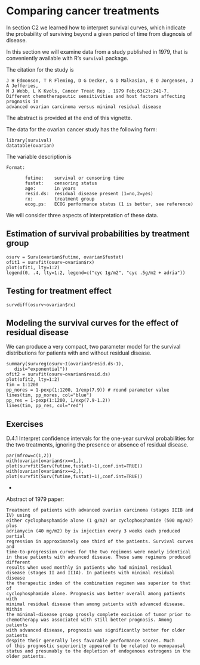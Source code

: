 # Comparing cancer treatments

In section C2 we learned how to interpret survival curves, which
indicate the probability of surviving beyond a given period of time from
diagnosis of disease.

In this section we will examine data from a study published in 1979,
that is conveniently available with R’s `survival` package.

The citation for the study is

    J H Edmonson, T R Fleming, D G Decker, G D Malkasian, E O Jorgensen, J A Jefferies, 
    M J Webb, L K Kvols, Cancer Treat Rep . 1979 Feb;63(2):241-7.
    Different chemotherapeutic sensitivities and host factors affecting prognosis in 
    advanced ovarian carcinoma versus minimal residual disease

The abstract is provided at the end of this vignette.

The data for the ovarian cancer study has the following form:

    library(survival)
    datatable(ovarian)

The variable description is

    Format:

           futime:    survival or censoring time                           
           fustat:    censoring status                                     
           age:       in years                                             
           resid.ds:  residual disease present (1=no,2=yes)                
           rx:        treatment group                                      
           ecog.ps:   ECOG performance status (1 is better, see reference) 

We will consider three aspects of interpretation of these data.

## Estimation of survival probabilities by treatment group

    osurv = Surv(ovarian$futime, ovarian$fustat)
    ofit1 = survfit(osurv~ovarian$rx)
    plot(ofit1, lty=1:2)
    legend(0, .4, lty=1:2, legend=c("cyc 1g/m2", "cyc .5g/m2 + adria"))

## Testing for treatment effect

    survdiff(osurv~ovarian$rx)

## Modeling the survival curves for the effect of residual disease

We can produce a very compact, two parameter model for the survival
distributions for patients with and without residual disease.

    summary(survreg(osurv~I(ovarian$resid.ds-1), 
       dist="exponential"))
    ofit2 = survfit(osurv~ovarian$resid.ds)
    plot(ofit2, lty=1:2)
    tim = 1:1200
    pp_nores = 1-pexp(1:1200, 1/exp(7.9)) # round parameter value
    lines(tim, pp_nores, col="blue")
    pp_res = 1-pexp(1:1200, 1/exp(7.9-1.2))
    lines(tim, pp_res, col="red")

## Exercises

D.4.1 Interpret confidence intervals for the one-year survival
probabilities for the two treatments, ignoring the presence or absence
of residual disease.

    par(mfrow=c(1,2))
    with(ovarian[ovarian$rx==1,], plot(survfit(Surv(futime,fustat)~1),conf.int=TRUE))
    with(ovarian[ovarian$rx==2,], plot(survfit(Surv(futime,fustat)~1),conf.int=TRUE))

-   

Abstract of 1979 paper:

    Treatment of patients with advanced ovarian carcinoma (stages IIIB and IV) using 
    either cyclophosphamide alone (1 g/m2) or cyclophosphamide (500 mg/m2) plus 
    adriamycin (40 mg/m2) by iv injection every 3 weeks each produced partial 
    regression in approximately one third of the patients. Survival curves and 
    time-to-progression curves for the two regimens were nearly identical 
    in these patients with advanced disease. These same regimens produced different 
    results when used monthly in patients who had minimal residual 
    disease (stages II and IIIA). In patients with minimal residual disease 
    the therapeutic index of the combination regimen was superior to that of 
    cyclophosphamide alone. Prognosis was better overall among patients with 
    minimal residual disease than among patients with advanced disease. Within 
    the minimal-disease group grossly complete excision of tumor prior to 
    chemotherapy was associated with still better prognosis. Among patients 
    with advanced disease, prognosis was significantly better for older patients 
    despite their generally less favorable performance scores. Much 
    of this prognostic superiority appeared to be related to menopausal 
    status and presumably to the depletion of endogenous estrogens in the older patients.
